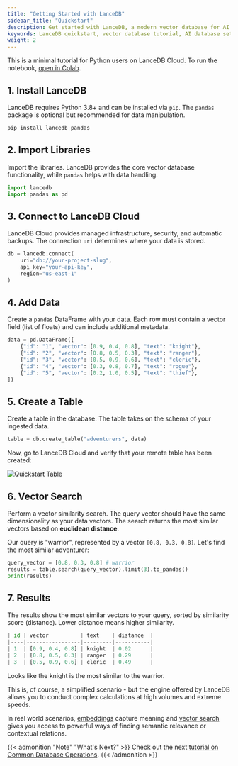 ```yaml
---
title: "Getting Started with LanceDB"
sidebar_title: "Quickstart"
description: Get started with LanceDB, a modern vector database for AI applications. Learn how to install, connect, and perform basic operations with our Python SDK for Cloud.
keywords: LanceDB quickstart, vector database tutorial, AI database setup, semantic search database, vector similarity search
weight: 2
---
```


This is a minimal tutorial for Python users on LanceDB Cloud. To run the notebook, [open in Colab](https://colab.research.google.com/github/lancedb/vectordb-recipes/blob/main/examples/saas_examples/python_notebook/LanceDB_Cloud_quickstart.ipynb).

## 1. Install LanceDB

LanceDB requires Python 3.8+ and can be installed via `pip`. The `pandas` package is optional but recommended for data manipulation.

```python
pip install lancedb pandas
```

## 2. Import Libraries

Import the libraries. LanceDB provides the core vector database functionality, while `pandas` helps with data handling.

```python
import lancedb
import pandas as pd
```

## 3. Connect to LanceDB Cloud

LanceDB Cloud provides managed infrastructure, security, and automatic backups. The connection `uri` determines where your data is stored.

```python
db = lancedb.connect(
    uri="db://your-project-slug",
    api_key="your-api-key",
    region="us-east-1"
)
```

## 4. Add Data

Create a `pandas` DataFrame with your data. Each row must contain a vector field (list of floats) and can include additional metadata.

```python
data = pd.DataFrame([
    {"id": "1", "vector": [0.9, 0.4, 0.8], "text": "knight"},    
    {"id": "2", "vector": [0.8, 0.5, 0.3], "text": "ranger"},  
    {"id": "3", "vector": [0.5, 0.9, 0.6], "text": "cleric"},    
    {"id": "4", "vector": [0.3, 0.8, 0.7], "text": "rogue"},     
    {"id": "5", "vector": [0.2, 1.0, 0.5], "text": "thief"},     
])
```

## 5. Create a Table

Create a table in the database. The table takes on the schema of your ingested data.

```python
table = db.create_table("adventurers", data)
```

Now, go to LanceDB Cloud and verify that your remote table has been created:

![Quickstart Table](/assets/docs/quickstart/quickstart-table.png)


## 6. Vector Search

Perform a vector similarity search. The query vector should have the same dimensionality as your data vectors. The search returns the most similar vectors based on **euclidean distance**.

Our query is "warrior", represented by a vector `[0.8, 0.3, 0.8]`. Let's find the most similar adventurer:

```python
query_vector = [0.8, 0.3, 0.8] # warrior 
results = table.search(query_vector).limit(3).to_pandas()
print(results)
```

## 7. Results

The results show the most similar vectors to your query, sorted by similarity score (distance). Lower distance means higher similarity.

```python
| id | vector          | text    | distance  |
|----|-----------------|---------|-----------|
| 1  | [0.9, 0.4, 0.8] | knight  | 0.02      |
| 2  | [0.8, 0.5, 0.3] | ranger  | 0.29      |
| 3  | [0.5, 0.9, 0.6] | cleric  | 0.49      |
```

Looks like the knight is the most similar to the warrior. 

This is, of course, a simplified scenario - but the engine offered by LanceDB allows you to conduct complex calculations at high volumes and extreme speeds.

In real world scenarios, [embeddings](/docs/guides/embedding/) capture meaning and [vector search](/docs/concepts/search/vector-search/) gives you access to powerful ways of finding semantic relevance or contextual relations.

{{< admonition "Note" "What's Next?" >}}
Check out the next [tutorial on Common Database Operations](/docs/quickstart/basic-usage/). 
{{< /admonition >}}